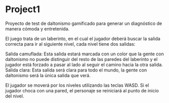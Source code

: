 # Project1

Proyecto de test de daltonismo gamificado para generar un diagnóstico de manera cómoda y entretenida. 

El juego trata de un laberinto, en el cual el jugador deberá buscar la salida correcta para ir al siguiente nivel, cada nivel tiene dos salidas:

Salida camuflada: Esta salida estará marcada con un color que la gente con daltonismo no puede distinguir del resto de las paredes del laberinto y el jugador está forzado a pasar al lado al seguir el camino hacia la otra salida.
Salida clara: Esta salida será clara para todo el mundo, la gente con daltonismo será la única salida que verá.

El jugador se moverá por los niveles utilizando las teclas WASD. Si el jugador choca con una pared, el personaje se reiniciará al punto de inicio del nivel.
